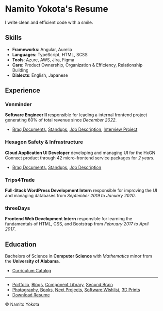 # Namito Yokota's Resume

I write clean and efficient code with a smile.

## Skills

-   **Frameworks**: Angular, Aurelia
-   **Languages**: TypeScript, HTML, SCSS
-   **Tools**: Azure, AWS, Jira, Figma
-   **Care**: Product Ownership, Organization & Efficiency, Relationship Building
-   **Dialects**: English, Japanese

## Experience

### Venminder

**Software Engineer II** responsible for leading a internal frontend project generating 60% of total revenue since _December 2022_.

-   [Brag Documents](./venminder/brags.md), [Standups](./venminder/standups.md), [Job Description](./venminder/job-description.md), [Interview Project](./venminder/bowling/readme.md)

### Hexagon Safety & Infrastructure

**Cloud Application UI Developer** developing and managing UI for the HxGN Connect product through 42 micro-frontend service packages for _2 years_.

-   [Brag Documents](./hexagon/brags.md), [Standups](./hexagon/standups.md), [Job Description](./hexagon/job-description.md)

### Trips4Trade

**Full-Stack WordPress Development Intern** responsible for improving the UI and managing databases from _September 2019 to January 2020_.

### threeDays

**Frontend Web Development Intern** responsible for learning the fundamentals of HTML, CSS, and Bootstrap from _February 2017 to April 2017_.

## Education

Bachelors of Science in **Computer Science** with _Mathematics_ minor from the **University of Alabama**.

-   [Curriculum Catalog](./degree/degree.md)

<hr />

-   [Portfolio](https://www.namito.wiki/), [Blogs](https://blogs.namito.wiki), [Component Library](https://www.npmjs.com/package/@namitoyokota/ng-components), [Second Brain](https://search.namito.wiki/)
-   [Photography](https://photos.namito.wiki), [Books](./others/books/books.md), [Next Projects](./ideas/projects.md), [Software Wishlist](./ideas/wishlist.md), [3D Prints](./ideas/3d-printing.md)
-   [Download Resume](./resume.pdf)

&copy; Namito Yokota
